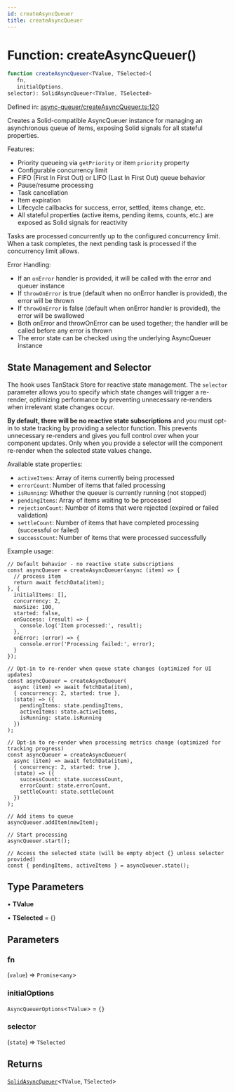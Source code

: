 ```yaml
---
id: createAsyncQueuer
title: createAsyncQueuer
---
```


<!-- DO NOT EDIT: this page is autogenerated from the type comments -->

# Function: createAsyncQueuer()

```ts
function createAsyncQueuer<TValue, TSelected>(
   fn, 
   initialOptions, 
selector): SolidAsyncQueuer<TValue, TSelected>
```

Defined in: [async-queuer/createAsyncQueuer.ts:120](https://github.com/TanStack/persister/blob/main/packages/solid-persister/src/async-queuer/createAsyncQueuer.ts#L120)

Creates a Solid-compatible AsyncQueuer instance for managing an asynchronous queue of items, exposing Solid signals for all stateful properties.

Features:
- Priority queueing via `getPriority` or item `priority` property
- Configurable concurrency limit
- FIFO (First In First Out) or LIFO (Last In First Out) queue behavior
- Pause/resume processing
- Task cancellation
- Item expiration
- Lifecycle callbacks for success, error, settled, items change, etc.
- All stateful properties (active items, pending items, counts, etc.) are exposed as Solid signals for reactivity

Tasks are processed concurrently up to the configured concurrency limit. When a task completes,
the next pending task is processed if the concurrency limit allows.

Error Handling:
- If an `onError` handler is provided, it will be called with the error and queuer instance
- If `throwOnError` is true (default when no onError handler is provided), the error will be thrown
- If `throwOnError` is false (default when onError handler is provided), the error will be swallowed
- Both onError and throwOnError can be used together; the handler will be called before any error is thrown
- The error state can be checked using the underlying AsyncQueuer instance

## State Management and Selector

The hook uses TanStack Store for reactive state management. The `selector` parameter allows you
to specify which state changes will trigger a re-render, optimizing performance by preventing
unnecessary re-renders when irrelevant state changes occur.

**By default, there will be no reactive state subscriptions** and you must opt-in to state
tracking by providing a selector function. This prevents unnecessary re-renders and gives you
full control over when your component updates. Only when you provide a selector will the
component re-render when the selected state values change.

Available state properties:
- `activeItems`: Array of items currently being processed
- `errorCount`: Number of items that failed processing
- `isRunning`: Whether the queuer is currently running (not stopped)
- `pendingItems`: Array of items waiting to be processed
- `rejectionCount`: Number of items that were rejected (expired or failed validation)
- `settleCount`: Number of items that have completed processing (successful or failed)
- `successCount`: Number of items that were processed successfully

Example usage:
```tsx
// Default behavior - no reactive state subscriptions
const asyncQueuer = createAsyncQueuer(async (item) => {
  // process item
  return await fetchData(item);
}, {
  initialItems: [],
  concurrency: 2,
  maxSize: 100,
  started: false,
  onSuccess: (result) => {
    console.log('Item processed:', result);
  },
  onError: (error) => {
    console.error('Processing failed:', error);
  }
});

// Opt-in to re-render when queue state changes (optimized for UI updates)
const asyncQueuer = createAsyncQueuer(
  async (item) => await fetchData(item),
  { concurrency: 2, started: true },
  (state) => ({
    pendingItems: state.pendingItems,
    activeItems: state.activeItems,
    isRunning: state.isRunning
  })
);

// Opt-in to re-render when processing metrics change (optimized for tracking progress)
const asyncQueuer = createAsyncQueuer(
  async (item) => await fetchData(item),
  { concurrency: 2, started: true },
  (state) => ({
    successCount: state.successCount,
    errorCount: state.errorCount,
    settleCount: state.settleCount
  })
);

// Add items to queue
asyncQueuer.addItem(newItem);

// Start processing
asyncQueuer.start();

// Access the selected state (will be empty object {} unless selector provided)
const { pendingItems, activeItems } = asyncQueuer.state();
```

## Type Parameters

• **TValue**

• **TSelected** = \{\}

## Parameters

### fn

(`value`) => `Promise`\<`any`\>

### initialOptions

`AsyncQueuerOptions`\<`TValue`\> = `{}`

### selector

(`state`) => `TSelected`

## Returns

[`SolidAsyncQueuer`](../../../../../interfaces/solidasyncqueuer.md)\<`TValue`, `TSelected`\>
